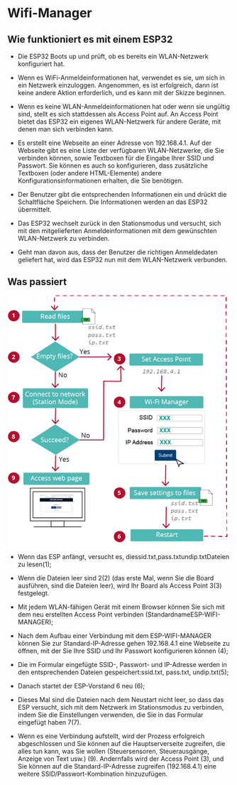 # Wifi-Manager

## Wie funktioniert es mit einem ESP32

- Die ESP32 Boots up und prüft, ob es bereits ein WLAN-Netzwerk konfiguriert hat.

- Wenn es WiFi-Anmeldeinformationen hat, verwendet es sie, um sich in ein Netzwerk einzuloggen. Angenommen, es ist erfolgreich, dann ist keine andere Aktion erforderlich, und es kann mit der Skizze beginnen.

- Wenn es keine WLAN-Anmeldeinformationen hat oder wenn sie ungültig sind, stellt es sich stattdessen als Access Point auf. An Access Point bietet das ESP32 ein eigenes WLAN-Netzwerk für andere Geräte, mit denen man sich verbinden kann.

- Es erstellt eine Webseite an einer Adresse von 192.168.4.1. Auf der Webseite gibt es eine Liste der verfügbaren WLAN-Netzwerke, die Sie verbinden können, sowie Textboxen für die Eingabe Ihrer SSID und Passwort. Sie können es auch so konfigurieren, dass zusätzliche Textboxen (oder andere HTML-Elemente) andere Konfigurationsinformationen erhalten, die Sie benötigen.

- Der Benutzer gibt die entsprechenden Informationen ein und drückt die Schaltfläche Speichern. Die Informationen werden an das ESP32 übermittelt.

- Das ESP32 wechselt zurück in den Stationsmodus und versucht, sich mit den mitgelieferten Anmeldeinformationen mit dem gewünschten WLAN-Netzwerk zu verbinden.

- Geht man davon aus, dass der Benutzer die richtigen Anmeldedaten geliefert hat, wird das ESP32 nun mit dem WLAN-Netzwerk verbunden.


## Was passiert

![Flussdiagramm](image-1.png)
- Wenn das ESP anfängt, versucht es, diessid.txt,pass.txtundip.txtDateien zu lesen(1);

- Wenn die Dateien leer sind 2(2) (das erste Mal, wenn Sie die Board ausführen, sind die Dateien leer), wird Ihr Board als Access Point 3(3) festgelegt.

- Mit jedem WLAN-fähigen Gerät mit einem Browser können Sie sich mit dem neu erstellten Access Point verbinden (StandardnameESP-WIFI-MANAGER);

- Nach dem Aufbau einer Verbindung mit dem ESP-WIFI-MANAGER können Sie zur Standard-IP-Adresse gehen 192.168.4.1 eine Webseite zu öffnen, mit der Sie Ihre SSID und Ihr Passwort konfigurieren können (4);

- Die im Formular eingefügte SSID-, Passwort- und IP-Adresse werden in den entsprechenden Dateien gespeichert:ssid.txt, pass.txt, 
undip.txt(5);

- Danach startet der ESP-Vorstand 6 neu (6);

- Dieses Mal sind die Dateien nach dem Neustart nicht leer, so dass das ESP versucht, sich mit dem Netzwerk im Stationsmodus zu verbinden, indem Sie die Einstellungen verwenden, die Sie in das Formular eingefügt haben 7(7).

- Wenn es eine Verbindung aufstellt, wird der Prozess erfolgreich abgeschlossen und Sie können auf die Hauptserverseite zugreifen, die alles tun kann, was Sie wollen (Steuersensoren, Steuerausgänge, Anzeige von Text usw.) (9). Andernfalls wird der Access Point (3), und Sie können auf die Standard-IP-Adresse zugreifen (192.168.4.1) eine weitere SSID/Passwort-Kombination hinzuzufügen.

